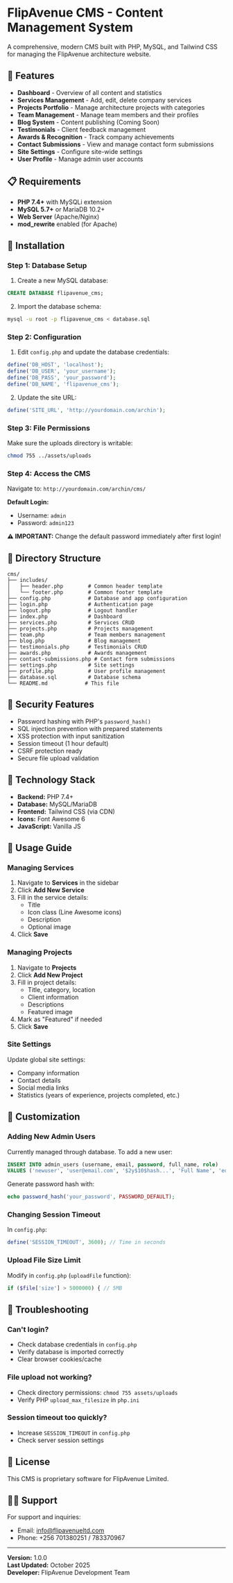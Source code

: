 # FlipAvenue CMS - Content Management System

A comprehensive, modern CMS built with PHP, MySQL, and Tailwind CSS for managing the FlipAvenue architecture website.

## 🚀 Features

- **Dashboard** - Overview of all content and statistics
- **Services Management** - Add, edit, delete company services
- **Projects Portfolio** - Manage architecture projects with categories
- **Team Management** - Manage team members and their profiles
- **Blog System** - Content publishing (Coming Soon)
- **Testimonials** - Client feedback management
- **Awards & Recognition** - Track company achievements
- **Contact Submissions** - View and manage contact form submissions
- **Site Settings** - Configure site-wide settings
- **User Profile** - Manage admin user accounts

## 📋 Requirements

- **PHP 7.4+** with MySQLi extension
- **MySQL 5.7+** or MariaDB 10.2+
- **Web Server** (Apache/Nginx)
- **mod_rewrite** enabled (for Apache)

## 🔧 Installation

### Step 1: Database Setup

1. Create a new MySQL database:
```sql
CREATE DATABASE flipavenue_cms;
```

2. Import the database schema:
```bash
mysql -u root -p flipavenue_cms < database.sql
```

### Step 2: Configuration

1. Edit `config.php` and update the database credentials:
```php
define('DB_HOST', 'localhost');
define('DB_USER', 'your_username');
define('DB_PASS', 'your_password');
define('DB_NAME', 'flipavenue_cms');
```

2. Update the site URL:
```php
define('SITE_URL', 'http://yourdomain.com/archin');
```

### Step 3: File Permissions

Make sure the uploads directory is writable:
```bash
chmod 755 ../assets/uploads
```

### Step 4: Access the CMS

Navigate to: `http://yourdomain.com/archin/cms/`

**Default Login:**
- Username: `admin`
- Password: `admin123`

**⚠️ IMPORTANT:** Change the default password immediately after first login!

## 📁 Directory Structure

```
cms/
├── includes/
│   ├── header.php        # Common header template
│   └── footer.php        # Common footer template
├── config.php            # Database and app configuration
├── login.php             # Authentication page
├── logout.php            # Logout handler
├── index.php             # Dashboard
├── services.php          # Services CRUD
├── projects.php          # Projects management
├── team.php              # Team members management
├── blog.php              # Blog management
├── testimonials.php      # Testimonials CRUD
├── awards.php            # Awards management
├── contact-submissions.php # Contact form submissions
├── settings.php          # Site settings
├── profile.php           # User profile management
├── database.sql          # Database schema
└── README.md            # This file
```

## 🔐 Security Features

- Password hashing with PHP's `password_hash()`
- SQL injection prevention with prepared statements
- XSS protection with input sanitization
- Session timeout (1 hour default)
- CSRF protection ready
- Secure file upload validation

## 🎨 Technology Stack

- **Backend:** PHP 7.4+
- **Database:** MySQL/MariaDB
- **Frontend:** Tailwind CSS (via CDN)
- **Icons:** Font Awesome 6
- **JavaScript:** Vanilla JS

## 📝 Usage Guide

### Managing Services

1. Navigate to **Services** in the sidebar
2. Click **Add New Service**
3. Fill in the service details:
   - Title
   - Icon class (Line Awesome icons)
   - Description
   - Optional image
4. Click **Save**

### Managing Projects

1. Navigate to **Projects**
2. Click **Add New Project**
3. Fill in project details:
   - Title, category, location
   - Client information
   - Descriptions
   - Featured image
4. Mark as "Featured" if needed
5. Click **Save**

### Site Settings

Update global site settings:
- Company information
- Contact details
- Social media links
- Statistics (years of experience, projects completed, etc.)

## 🔧 Customization

### Adding New Admin Users

Currently managed through database. To add a new user:

```sql
INSERT INTO admin_users (username, email, password, full_name, role) 
VALUES ('newuser', 'user@email.com', '$2y$10$hash...', 'Full Name', 'editor');
```

Generate password hash with:
```php
echo password_hash('your_password', PASSWORD_DEFAULT);
```

### Changing Session Timeout

In `config.php`:
```php
define('SESSION_TIMEOUT', 3600); // Time in seconds
```

### Upload File Size Limit

Modify in `config.php` (`uploadFile` function):
```php
if ($file['size'] > 5000000) { // 5MB
```

## 🐛 Troubleshooting

### Can't login?
- Check database credentials in `config.php`
- Verify database is imported correctly
- Clear browser cookies/cache

### File upload not working?
- Check directory permissions: `chmod 755 assets/uploads`
- Verify PHP `upload_max_filesize` in `php.ini`

### Session timeout too quickly?
- Increase `SESSION_TIMEOUT` in `config.php`
- Check server session settings

## 📄 License

This CMS is proprietary software for FlipAvenue Limited.

## 👨‍💻 Support

For support and inquiries:
- Email: info@flipavenueltd.com
- Phone: +256 701380251 / 783370967

---

**Version:** 1.0.0  
**Last Updated:** October 2025  
**Developer:** FlipAvenue Development Team

